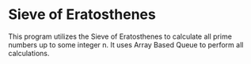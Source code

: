 # Sieve of Eratosthenes

This program utilizes the Sieve of Eratosthenes to calculate all prime numbers up to some integer n. It uses Array 
Based Queue to perform all calculations. 
